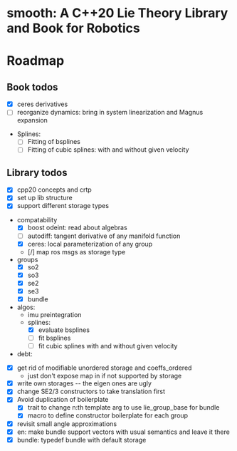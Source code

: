 # smooth: A C++20 Lie Theory Library and Book for Robotics

# Roadmap

## Book todos

- [x] ceres derivatives
- [ ] reorganize dynamics: bring in system linearization and Magnus expansion
- Splines:
  - [ ] Fitting of bsplines
  - [ ] Fitting of cubic splines: with and without given velocity

## Library todos

- [x] cpp20 concepts and crtp
- [x] set up lib structure
- [x] support different storage types
- compatability
  - [x] boost odeint: read about algebras
  - [ ] autodiff: tangent derivative of any manifold function
  - [x] ceres: local parameterization of any group
  - [/] map ros msgs as storage type
- groups
  - [x] so2
  - [x] so3
  - [x] se2
  - [x] se3
  - [x] bundle
- algos:
  - imu preintegration
  - splines:
    - [x] evaluate bsplines
    - [ ] fit bsplines
    - [ ] fit cubic splines with and without given velocity
- debt:
 - [x] get rid of modifiable unordered storage and coeffs_ordered
    - just don't expose map in if not supported by storage
 - [x] write own storages -- the eigen ones are ugly
 - [x] change SE2/3 constructors to take translation first
 - [x] Avoid duplication of boilerplate
   - [x] trait to change n:th template arg to use lie_group_base for bundle
   - [x] macro to define constructor boilerplate for each group
 - [x] revisit small angle approximations
 - [x] en: make bundle support vectors with usual semantics and leave it there
 - [x] bundle: typedef bundle with default storage
